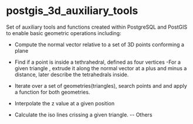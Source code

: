# postgis_3d_auxiliary_tools
Set of auxiliary tools and functions created within PostgreSQL and PostGIS to enable basic geometric operations including: 

- Compute the normal vector relative to a set of 3D points conforming a plane
- Find if a point is inside a tethrahedral, defined as four vertices
-For a given triangle , extrude it along the normal vector at a plus  and minus a distance, later describe the tetrahedrals inside.

- Iterate over a set of geometries(triangles), search points and and apply a function  for both geometries.
- Interpolate the z value at a given position
- Calculate the iso lines crissing a given triangle.
-- Others








